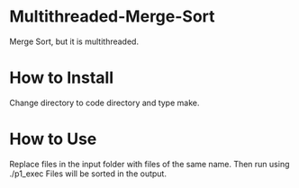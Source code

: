 # Multithreaded-Merge-Sort

Merge Sort, but it is multithreaded.

# How to Install

Change directory to code directory and type make.

# How to Use

Replace files in the input folder with files of the same name. 
Then run using ./p1_exec
Files will be sorted in the output.
